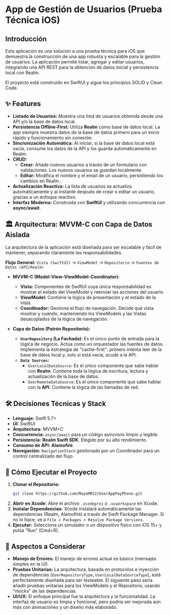 # App de Gestión de Usuarios (Prueba Técnica iOS)

## Introducción

Esta aplicación es una solución a una prueba técnica para iOS que demuestra la construcción de una app robusta y escalable para la gestión de usuarios. La aplicación permite listar, agregar y editar usuarios, integrando una API REST para la obtención de datos inicial y persistencia local con Realm.

El proyecto está construido en SwiftUI y sigue los principios SOLID y Clean Code.

## ✨ Features

* **Listado de Usuarios:** Muestra una lista de usuarios obtenida desde una API y/o la base de datos local.
* **Persistencia Offline-First:** Utiliza **Realm** como base de datos local. La app siempre muestra datos de la base de datos primero para un inicio rápido y funcionamiento sin conexión.
* **Sincronización Automática:** Al iniciar, si la base de datos local está vacía, consume los datos de la API y los guarda automáticamente en Realm.
* **CRUD:**
    * **Crear:** Añade nuevos usuarios a través de un formulario con validaciones. Los nuevos usuarios se guardan localmente.
    * **Editar:** Modifica el nombre y el email de un usuario, persistiendo los cambios en Realm.
* **Actualización Reactiva:** La lista de usuarios se actualiza automáticamente y al instante después de crear o editar un usuario, gracias a un enfoque reactivo.
* **Interfaz Moderna:** Construida con **SwiftUI** y utilizando concurrencia con **async/await**.

## 🏛️ Arquitectura: MVVM-C con Capa de Datos Aislada

La arquitectura de la aplicación está diseñada para ser escalable y fácil de mantener, separando claramente las responsabilidades.

**Flujo General:** `Vista (SwiftUI)` → `ViewModel` → `Repositorio` → `Fuentes de Datos (API/Realm)`

* **MVVM-C (Model-View-ViewModel-Coordinator):**
    * **Vista:** Componentes de SwiftUI cuya única responsabilidad es mostrar el estado del ViewModel y reenviar las acciones del usuario.
    * **ViewModel:** Contiene la lógica de presentación y el estado de la vista. 
    * **Coordinador:** Gestiona el flujo de navegación. Decide qué vista mostrar y cuándo, manteniendo los ViewModels y las Vistas desacoplados de la lógica de navegación.

* **Capa de Datos (Patrón Repositorio):**
    * **`UserRepository` (La Fachada):** Es el único punto de entrada para la lógica de negocio. Actúa como un orquestador las fuentes de datos. Implementa la estrategia de "cache-first": primero intenta leer de la base de datos local y, solo si está vacía, acude a la API.
    * **`Data Sources`:**
        * `UserLocalDataSource`: Es el único componente que sabe hablar con **Realm**. Contiene toda la lógica de escritura, lectura y actualización de la base de datos.
        * `UserRemoteDataSource`: Es el único componente que sabe hablar con la **API**. Contiene la lógica de las llamadas de red.


## 🛠️ Decisiones Técnicas y Stack

* **Lenguaje:** Swift 5.7+
* **UI:** SwiftUI
* **Arquitectura:** MVVM+C
* **Concurrencia:** `async/await` para un código asíncrono limpio y legible.
* **Persistencia:** **Realm Swift SDK**. Elegido por su alto rendimiento.
* **Consumo de API:** **Alamofire**.
* **Navegación:** `NavigationStack` gestionado por un Coordinador para un control centralizado del flujo.

## 🚀 Cómo Ejecutar el Proyecto

1.  **Clonar el Repositorio:**
    ```bash
    git clone https://github.com/MayeMR22/UserAppPayPhone.git
    ```
2.  **Abrir en Xcode:**
    Abre el archivo `.xcodeproj` o `.xcworkspace` en Xcode.
3.  **Instalar Dependencias:**
    Xcode instalará automáticamente las dependencias (Realm, Alamofire) a través de Swift Package Manager. Si no lo hace, ve a `File > Packages > Resolve Package Versions`.
4.  **Ejecutar:**
    Selecciona un simulador o un dispositivo físico con iOS 15+ y pulsa "Run" (Cmd+R).

## 📝 Aspectos a Considerar

* **Manejo de Errores:** El manejo de errores actual es básico (mensajes simples en la UI). 
* **Pruebas Unitarias:** La arquitectura, basada en protocolos e inyección de dependencias (`UserRepositoryType`, `UserLocalDataSourceType`), está perfectamente diseñada para ser testeable. El siguiente paso sería añadir pruebas unitarias para los ViewModels y el Repositorio, usando "mocks" de las dependencias.
* **UI/UX:** El enfoque principal fue la arquitectura y la funcionalidad. La interfaz de usuario es limpia y funcional, pero podría ser mejorada aún más con animaciones y un diseño más elaborado.

